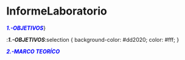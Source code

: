 # InformeLaboratorio

<span style="color:blue">***1.-OBJETIVOS***</span>}

:***1.-OBJETIVOS***:selection {
	background-color: #dd2020;
	color: #fff;
}

<span style="color:blue">***2.-MARCO TEORÍCO***</span>
